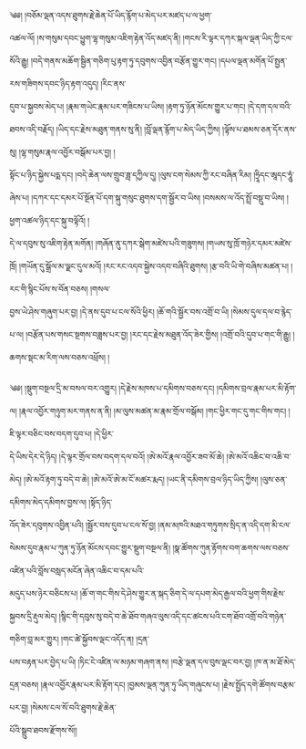 ﻿  
༄༅། །བཅོམ་ལྡན་འདས་ཐུགས་རྗེ་ཆེན་པོ་ཡིད་རྙོག་པ་མེད་པར་མཛད་པ་ལ་ཕྱག་  
འཚལ་ལོ། །ས་གསུམ་དབང་ཕྱུག་ལྷ་གསུམ་འཇིག་རྟེན་འོད་མཛད་ནི། །གངས་རི་ལྟར་དཀར་སྐལ་ལྡན་ཡིད་ཀྱི་ངལ་སོའི་རྒྱུ། །བདེ་གནས་མཆོག་སྦྱིན་གཅིག་པུ་རྟག་ཏུ་དབུགས་འབྱིན་བརྩོན་གྱུར་གང། །དཔལ་ལྡན་མགོན་པོ་སྤྱན་རས་གཟིགས་དབང་ཉིད་རྟག་འདུད། །རིང་ནས་  
དུབ་པ་སྐྱབས་མེད་པ། །རྣམ་གཡེང་རྣམ་པར་གཟིངས་པ་ཡིས། །རྟག་ཏུ་ཉོན་མོངས་གྱུར་པ་གང། །དེ་དག་དལ་བའི་ཐབས་འདི་བརྗོད། །ཡིད་དང་རྗེས་མཐུན་གནས་སུ་ནི། །བློ་ལྡན་རྙོག་པ་མེད་ཡིད་ཀྱིས། །ལྟོས་པ་ཐམས་ཅན་དོར་ནས་སུ། །ལྷ་གསུམ་རྣལ་འབྱོར་བསྒོམ་པར་བྱ། །  
སྟོང་པ་ཉིད་སྐྱེས་པདྨ་དང། །བདེ་ཆེན་ལས་གྲུབ་ཟླ་དཀྱིལ་དུ། །ལུས་ངག་སེམས་ཀྱི་རང་བཞིན་རིམ། །ཧྲཱིདང་ཨཱདང་ཧཱུཾ་ཞེས་པ། །དཀར་དང་དམར་པོ་སྔོན་པོ་དག་སྐུ་གསུང་ཐུགས་དག་སྦྱོར་བ་ཡིས། །བསམས་ལ་འོད་སྤྲོ་བསྡུ་བ་ཡིས། །ཕྱག་འཚལ་ཉིད་དང་སྐུ་བལྟོའོ། །  
དེ་ལ་དབུས་སུ་འཇིག་རྟེན་མགོན། །གཞོན་ནུ་དཀར་སྒེག་མཛེས་པའི་གཟུགས། །གཡས་སུ་ཁྲོ་གཉེར་དམར་མཛེས་ཁྲོ། །གཡོན་དུ་སྒྲོལ་མ་ལྗང་དུལ་མའོ། །རང་རང་འདབ་སྐྱེས་འདབ་བཞིའི་ཐུགས། །རྩ་བའི་ཡི་གེ་བཞིས་མཚན་པ། །རང་གི་སྙིང་པོས་ས་བོན་བཅས། །གསལ་  
བྱས་ཡེ་ཤེས་གཞུག་པར་བྱ། །དེ་ནས་དུབ་པ་ངལ་སོའི་ཕྱིར། །ཆོ་གའི་སྦྱོར་བས་འགྲོ་བ་ཡི། །སེམས་དུལ་དལ་བ་རྙེད་པ་ལ། །བརྩོན་པས་གསང་སྔགས་བཟླས་པར་བྱ། །རང་དང་རྗེས་མཐུན་འོད་ཟེར་གྱིས། །འགྲོ་བའི་དུབ་པ་གང་གི་རྒྱུ། །ཆགས་སྡང་མ་རིག་ལས་བཅས་འཕྲོས། །  
  
༄༅། །སྡུག་བསྔལ་དྲི་མ་བསལ་བར་འགྱུར། །དེ་རྗེས་མཁས་པ་དམིགས་བཅས་དང། །དམིགས་བྲལ་རྣམ་པར་མི་རྟོག་ལ། །རྣལ་འབྱོར་གཉུག་མར་གནས་ན་ནི། །མ་ལུས་མཚན་མ་རྣམ་གྲོལ་བསྒོམ། །གང་ཕྱིར་གང་དུ་གང་གིས་གང། །ཇི་ལྟར་བཅིང་བས་བདག་དུབ་པ། །དེ་ཕྱིར་  
དེ་ཡིས་དེར་དེ་ཉིད། །དེ་ལྟར་གྲོལ་བས་བདག་དལ་བའོ། །ཨེ་མའོ་རྣལ་འབྱོར་ཟབ་མོ་ཆེ། །ཨེ་མའོ་འཆིང་བ་འཆི་བ་མེད། །ཨེ་མའོ་རྟག་ཏུ་བདེ་བ་ཆེ། །ཨེ་མའོ་ཨེ་མ་ངོ་མཚར་རྨད། །ཡང་ནི་དམིགས་བྲལ་ཉིད་ཡིད་ཀྱིས། །ལུས་ཅན་དམིགས་མེད་དམིགས་བྱས་ལ། །སྟོད་ཉིད་  
འོད་ཟེར་དབུགས་འབྱིན་པའི། །སྦྱོར་བས་དུབ་པ་ངལ་སོ་བྱ། །ནམ་མཁའི་མཐའ་གཏུགས་སྲིད་ན་འདི་དག་མི་ངལ་སེམས་དུབ་རྣམ་པ་ཀུན་ཏུ་ཉོན་མོངས་དབང་གྱུར་སྡུག་བསྔལ་ནི། །སྣ་ཚོགས་ཀུན་རྟོགས་བག་ཆགས་ལས་བཅས་འཛིན་པའི་བློས་བསླད་མངོན་ཞེན་འཆིང་བ་དམ་པའི་  
མདུད་པས་ཉེར་བཅིངས་པ། །ཆོ་ག་གང་གིས་དེ་ཤེས་གྱུར་ན་སྐད་ཅིག་དེ་ལ་དཔག་མེད་རྒྱལ་བའི་ཕྱག་གིས་རྗེས་སྐྱབས་དྲི་རྡུལ་མེད། །སྙིང་གི་དབུས་སུ་བདེ་བ་ཆེ་ཐོབ་གཞའ་ལུས་འདི་དང་ཚངས་པའི་ངག་ཐོབ་འགྲོ་བའི་གཉེན་གཅིག་བླ་མར་གྱུར། །གང་ཚེ་སྐྱོབས་ལྡང་འདོད་ན། །དྲན་  
པས་བརྟན་པར་བྱེད་པ་ཡི། །ཏིང་ངེ་འཛིན་ལ་མཉམ་གཞག་ནས། །བརྩེ་ལྡན་དལ་བུས་ལྡང་བར་བྱ། །ཁ་ན་མ་ཐོ་མེད་དྲན་བཅས། །རྣལ་འབྱོར་རྣམ་པར་མི་རྟོག་དང། །བྱམས་ལྡན་ཀུན་ཏུ་ཡིད་གཞུངས་པ། །རྗེས་སྤྱོད་དགེ་ཚོགས་བརྩམ་པར་བྱ། །སེམས་ངལ་སོ་བའི་ཐུགས་རྗེ་ཆེན་  
པོའི་སྒྲུབ་ཐབས་རྫོགས་སོ།།  
  
  

